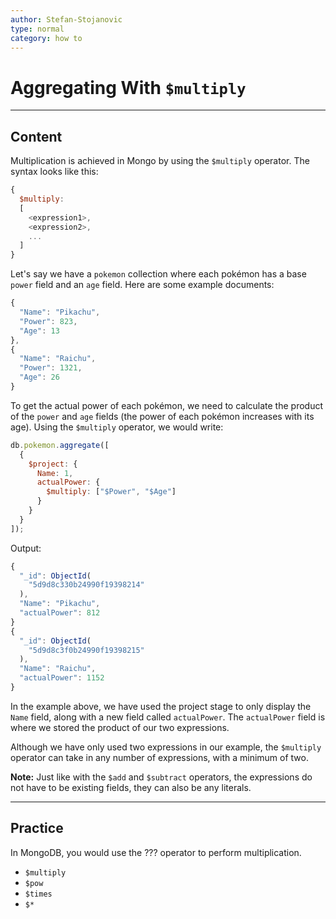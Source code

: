 ```yaml
---
author: Stefan-Stojanovic
type: normal
category: how to
---
```


# Aggregating With `$multiply`


---

## Content

Multiplication is achieved in Mongo by using the `$multiply` operator. The syntax looks like this:

```javascript
{ 
  $multiply:  
  [ 
    <expression1>, 
    <expression2>, 
    ... 
  ] 
}
```

Let's say we have a `pokemon` collection where each pokémon has a base `power` field and an `age` field. Here are some example documents:

```javascript
{ 
  "Name": "Pikachu",
  "Power": 823,
  "Age": 13
},
{ 
  "Name": "Raichu", 
  "Power": 1321,
  "Age": 26
}
```

To get the actual power of each pokémon, we need to calculate the product of the `power` and `age` fields (the power of each pokémon increases with its age). Using the `$multiply` operator, we would write:

```javascript
db.pokemon.aggregate([
  {
    $project: {
      Name: 1,
      actualPower: {
        $multiply: ["$Power", "$Age"]
      }
    }
  }
]);
```

Output:

```javascript
{ 
  "_id": ObjectId(
    "5d9d8c330b24990f19398214"
  ),
  "Name": "Pikachu", 
  "actualPower": 812 
}
{ 
  "_id": ObjectId(
    "5d9d8c3f0b24990f19398215"
  ),
  "Name": "Raichu", 
  "actualPower": 1152 
}
```

In the example above, we have used the project stage to only display the `Name` field, along with a new field called `actualPower`. The `actualPower` field is where we stored the product of our two expressions.

Although we have only used two expressions in our example, the `$multiply` operator can take in any number of expressions, with a minimum of two.

**Note:** Just like with the `$add` and `$subtract` operators, the expressions do not have to be existing fields, they can also be any literals.


---

## Practice

In MongoDB, you would use the ??? operator to perform multiplication.

* `$multiply`
* `$pow`
* `$times`
* `$*`
